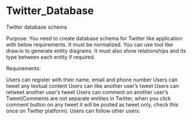 # Twitter_Database

Twitter database schema

Purpose: You need to create database schema for Twitter like application with below requirements. It must be normalized. You can use tool like draw.io to generate entity diagrams. It must also show relationships and its type between each entity if required.

Requirements:

Users can register with their name, email and phone number
Users can tweet any textual content
Users can like another user’s tweet
Users can retweet another user’s tweet
Users can comment on another user’s Tweet(Comments are not separate entities in Twitter, when you click comment button on any tweet it will be posted as tweet only, check this once on Twitter platform).
Users can follow other users.
